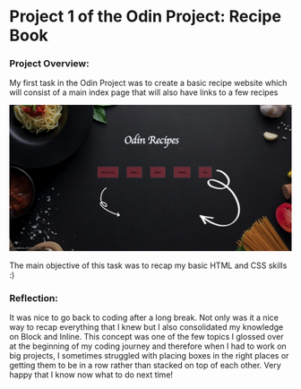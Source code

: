 # Project 1 of the Odin Project: Recipe Book 


### Project Overview: 

<p> My first task in the Odin Project was to create a basic recipe website which will consist of a main index page that will also have links to a few recipes 

![HomePage, RecipeWebsite](/images/Screenshot%201.png)


<p> The main objective of this task was to recap my basic HTML and CSS skills :) <p>




### Reflection:

<p> It was nice to go back to coding after a long break. Not only was it a nice way to recap everything that I knew but I also consolidated my knowledge on Block and Inline. This concept was one of the few topics I glossed over at the beginning of my coding journey and therefore when I had to work on big projects, I sometimes struggled with placing boxes in the right places or getting them to be in a row rather than stacked on top of each other. Very happy that I know now what to do next time!  <p>
